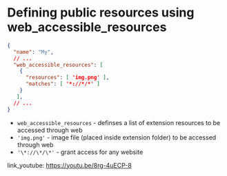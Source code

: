 # Defining public resources using web_accessible_resources

```json
{
  "name": "My",
  // ...
  "web_accessible_resources": [
    {
      "resources": [ 'img.png' ],
      "matches": [ '*://*/*' ]
    }
   ],
  // ...
}
```

- `web_accessible_resources` - definses a list of extension resources to be accessed through web
- `'img.png'` - image file (placed inside extension folder) to be accessed through web
- `'\*://\*/\*'` - grant access for any website


link_youtube: https://youtu.be/8rg-4uECP-8
